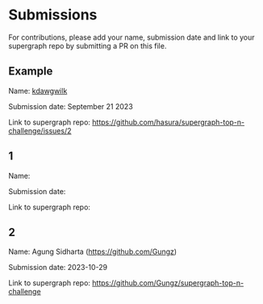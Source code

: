 # Submissions

For contributions, please add your name, submission date and link to your supergraph repo by submitting a PR on this file.

## Example
Name: [kdawgwilk](https://github.com/kdawgwilk)

Submission date: September 21 2023

Link to supergraph repo: https://github.com/hasura/supergraph-top-n-challenge/issues/2

## 1
Name:

Submission date:

Link to supergraph repo:

## 2
Name: Agung Sidharta (https://github.com/Gungz)

Submission date: 2023-10-29

Link to supergraph repo: https://github.com/Gungz/supergraph-top-n-challenge
